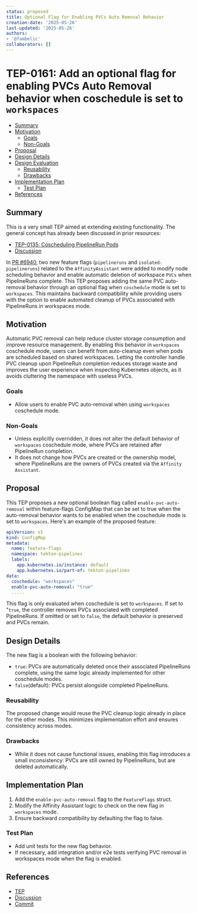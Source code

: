 ```yaml
---
status: proposed
title: Optional Flag for Enabling PVCs Auto Removal Behavior
creation-date: '2025-05-26'
last-updated: '2025-05-26'
authors:
- '@fambelic'
collaborators: []
---
```


# TEP-0161: Add an optional flag for enabling PVCs Auto Removal behavior when coschedule is set to `workspaces`

- [Summary](#summary)
- [Motivation](#motivation)
  - [Goals](#goals)
  - [Non-Goals](#non-goals)
- [Proposal](#proposal)
- [Design Details](#design-details)
- [Design Evaluation](#design-evaluation)
  - [Reusability](#reusability)
  - [Drawbacks](#drawbacks)
- [Implementation Plan](#implementation-plan)
  - [Test Plan](#test-plan)
- [References](#references)


## Summary
This is a very small TEP aimed at extending existing functionality. The general concept has already been discussed in prior resources:
- [TEP-0135: Coscheduling PipelineRun Pods](https://github.com/tektoncd/community/blob/main/teps/0135-coscheduling-pipelinerun-pods.md)
- [Discussion](https://github.com/tektoncd/pipeline/pull/6741#issuecomment-1610123340)

In [PR #6940](https://github.com/tektoncd/pipeline/pull/6940), two new feature flags (`pipelineruns` and `isolated-pipelineruns`) related to the `AffinityAssistant` were added to modify node scheduling behavior and enable automatic deletion of workspace `PVCs` when PipelineRuns complete.
This TEP proposes adding the same PVC auto-removal behavior through an optional flag when `coschedule` mode is set to `workspaces`.
This maintains backward compatibility while providing users with the option to enable automated cleanup of PVCs associated with PipelineRuns in workspaces mode.
## Motivation
Automatic PVC removal can help reduce cluster storage consumption and improve resource management.
By enabling this behavior in `workspaces` coschedule mode, users can benefit from auto-cleanup even when pods are scheduled based on shared workspaces. Letting the controller handle PVC cleanup upon PipelineRun completion reduces storage waste and improves the user experience when inspecting Kubernetes objects, as it avoids cluttering the namespace with useless PVCs.

### Goals
- Allow users to enable PVC auto-removal when using `workspaces` coschedule mode.
### Non-Goals
- Unless explicitly overridden, it does not alter the default behavior of `workspaces` coschedule mode, where PVCs are retained after PipelineRun completion.
- It does not change how PVCs are created or the ownership model, where PipelineRuns are the owners of PVCs created via the `Affinity Assistant`.
## Proposal
This TEP proposes a new optional boolean flag called `enable-pvc-auto-removal` within feature-flags ConfigMap that can be set to true when the auto-removal behavior wants to be enabled when the coschedule mode is set to `workspaces`. 
Here's an example of the proposed feature:
```yaml
apiVersion: v1
kind: ConfigMap
metadata:
  name: feature-flags
  namespace: tekton-pipelines
  labels:
    app.kubernetes.io/instance: default
    app.kubernetes.io/part-of: tekton-pipelines
data:
  coschedule: "workspaces"
  enable-pvc-auto-removal: "true"
  .....
```
This flag is only evaluated when coschedule is set to `workspaces`. If set to "`true`, the controller removes PVCs associated with completed PipelineRuns. If omitted or set to `false`, the default behavior is preserved and PVCs remain.
## Design Details

The new flag is a boolean with the following behavior:
 - `true`: PVCs are automatically deleted once their associated PipelineRuns complete, using the same logic already implemented for other coschedule modes.
 - `false`(default): PVCs persist alongside completed PipelineRuns.
### Reusability
The proposed change would reuse the PVC cleanup logic already in place for the other modes. This minimizes implementation effort and ensures consistency across modes.
### Drawbacks
- While it does not cause functional issues, enabling this flag introduces a small inconsistency: PVCs are still owned by PipelineRuns, but are deleted automatically.
## Implementation Plan

1. Add the `enable-pvc-auto-removal` flag to the `FeatureFlags` struct.
2. Modify the Affinity Assistant logic to check on the new flag in `workspaces` mode.
3. Ensure backward compatibility by defaulting the flag to false.

### Test Plan

- Add unit tests for the new flag behavior.
- If necessary, add integration and/or e2e tests verifying PVC removal in workspaces mode when the flag is enabled.

## References
- [TEP](https://github.com/tektoncd/community/blob/main/teps/0135-coscheduling-pipelinerun-pods.md)
- [Discussion](https://github.com/tektoncd/pipeline/pull/6741#issuecomment-1610123340)
- [Commit](https://github.com/tektoncd/pipeline/commit/84b8621df194177fe26f53d8b330387295517484)
